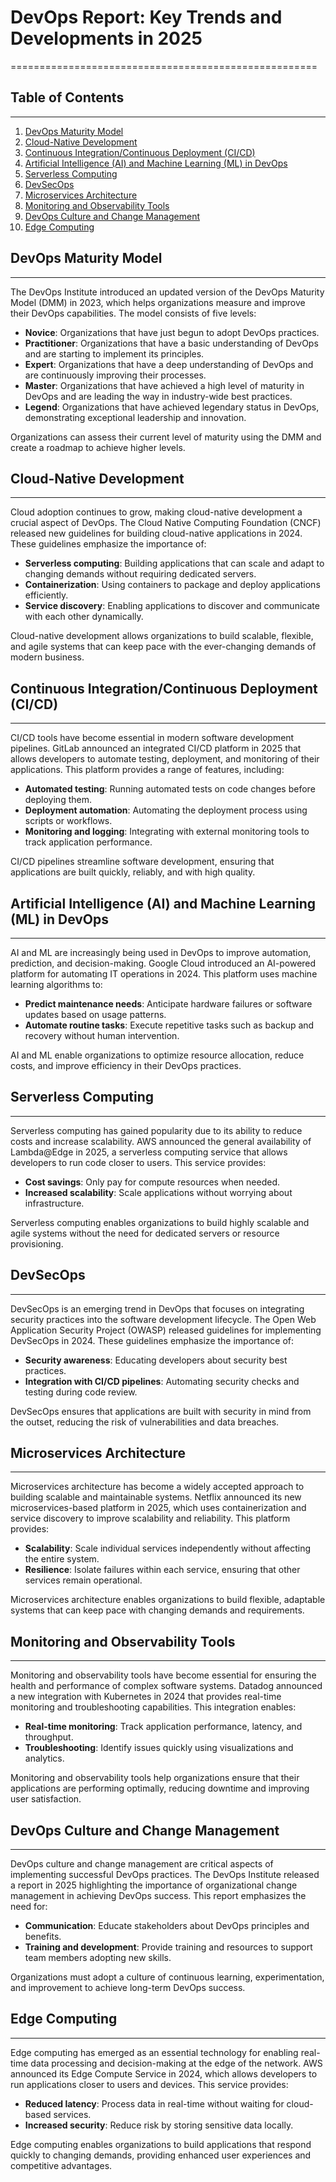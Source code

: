 # DevOps Report: Key Trends and Developments in 2025
=====================================================

## Table of Contents
-----------------

1. [DevOps Maturity Model](#devops-maturity-model)
2. [Cloud-Native Development](#cloud-native-development)
3. [Continuous Integration/Continuous Deployment (CI/CD)](#ci-cd)
4. [Artificial Intelligence (AI) and Machine Learning (ML) in DevOps](#ai-ml-in-devops)
5. [Serverless Computing](#serverless-computing)
6. [DevSecOps](#devsecops)
7. [Microservices Architecture](#microservices-architecture)
8. [Monitoring and Observability Tools](#monitoring-and-observability-tools)
9. [DevOps Culture and Change Management](#devops-culture-and-change-management)
10. [Edge Computing](#edge-computing)

## DevOps Maturity Model
------------------------

The DevOps Institute introduced an updated version of the DevOps Maturity Model (DMM) in 2023, which helps organizations measure and improve their DevOps capabilities. The model consists of five levels:

* **Novice**: Organizations that have just begun to adopt DevOps practices.
* **Practitioner**: Organizations that have a basic understanding of DevOps and are starting to implement its principles.
* **Expert**: Organizations that have a deep understanding of DevOps and are continuously improving their processes.
* **Master**: Organizations that have achieved a high level of maturity in DevOps and are leading the way in industry-wide best practices.
* **Legend**: Organizations that have achieved legendary status in DevOps, demonstrating exceptional leadership and innovation.

Organizations can assess their current level of maturity using the DMM and create a roadmap to achieve higher levels.

## Cloud-Native Development
---------------------------

Cloud adoption continues to grow, making cloud-native development a crucial aspect of DevOps. The Cloud Native Computing Foundation (CNCF) released new guidelines for building cloud-native applications in 2024. These guidelines emphasize the importance of:

* **Serverless computing**: Building applications that can scale and adapt to changing demands without requiring dedicated servers.
* **Containerization**: Using containers to package and deploy applications efficiently.
* **Service discovery**: Enabling applications to discover and communicate with each other dynamically.

Cloud-native development allows organizations to build scalable, flexible, and agile systems that can keep pace with the ever-changing demands of modern business.

## Continuous Integration/Continuous Deployment (CI/CD)
--------------------------------------------------

CI/CD tools have become essential in modern software development pipelines. GitLab announced an integrated CI/CD platform in 2025 that allows developers to automate testing, deployment, and monitoring of their applications. This platform provides a range of features, including:

* **Automated testing**: Running automated tests on code changes before deploying them.
* **Deployment automation**: Automating the deployment process using scripts or workflows.
* **Monitoring and logging**: Integrating with external monitoring tools to track application performance.

CI/CD pipelines streamline software development, ensuring that applications are built quickly, reliably, and with high quality.

## Artificial Intelligence (AI) and Machine Learning (ML) in DevOps
-----------------------------------------------------------------

AI and ML are increasingly being used in DevOps to improve automation, prediction, and decision-making. Google Cloud introduced an AI-powered platform for automating IT operations in 2024. This platform uses machine learning algorithms to:

* **Predict maintenance needs**: Anticipate hardware failures or software updates based on usage patterns.
* **Automate routine tasks**: Execute repetitive tasks such as backup and recovery without human intervention.

AI and ML enable organizations to optimize resource allocation, reduce costs, and improve efficiency in their DevOps practices.

## Serverless Computing
----------------------

Serverless computing has gained popularity due to its ability to reduce costs and increase scalability. AWS announced the general availability of Lambda@Edge in 2025, a serverless computing service that allows developers to run code closer to users. This service provides:

* **Cost savings**: Only pay for compute resources when needed.
* **Increased scalability**: Scale applications without worrying about infrastructure.

Serverless computing enables organizations to build highly scalable and agile systems without the need for dedicated servers or resource provisioning.

## DevSecOps
-------------

DevSecOps is an emerging trend in DevOps that focuses on integrating security practices into the software development lifecycle. The Open Web Application Security Project (OWASP) released guidelines for implementing DevSecOps in 2024. These guidelines emphasize the importance of:

* **Security awareness**: Educating developers about security best practices.
* **Integration with CI/CD pipelines**: Automating security checks and testing during code review.

DevSecOps ensures that applications are built with security in mind from the outset, reducing the risk of vulnerabilities and data breaches.

## Microservices Architecture
-----------------------------

Microservices architecture has become a widely accepted approach to building scalable and maintainable systems. Netflix announced its new microservices-based platform in 2025, which uses containerization and service discovery to improve scalability and reliability. This platform provides:

* **Scalability**: Scale individual services independently without affecting the entire system.
* **Resilience**: Isolate failures within each service, ensuring that other services remain operational.

Microservices architecture enables organizations to build flexible, adaptable systems that can keep pace with changing demands and requirements.

## Monitoring and Observability Tools
------------------------------------

Monitoring and observability tools have become essential for ensuring the health and performance of complex software systems. Datadog announced a new integration with Kubernetes in 2024 that provides real-time monitoring and troubleshooting capabilities. This integration enables:

* **Real-time monitoring**: Track application performance, latency, and throughput.
* **Troubleshooting**: Identify issues quickly using visualizations and analytics.

Monitoring and observability tools help organizations ensure that their applications are performing optimally, reducing downtime and improving user satisfaction.

## DevOps Culture and Change Management
-----------------------------------------

DevOps culture and change management are critical aspects of implementing successful DevOps practices. The DevOps Institute released a report in 2025 highlighting the importance of organizational change management in achieving DevOps success. This report emphasizes the need for:

* **Communication**: Educate stakeholders about DevOps principles and benefits.
* **Training and development**: Provide training and resources to support team members adopting new skills.

Organizations must adopt a culture of continuous learning, experimentation, and improvement to achieve long-term DevOps success.

## Edge Computing
-----------------

Edge computing has emerged as an essential technology for enabling real-time data processing and decision-making at the edge of the network. AWS announced its Edge Compute Service in 2024, which allows developers to run applications closer to users and devices. This service provides:

* **Reduced latency**: Process data in real-time without waiting for cloud-based services.
* **Increased security**: Reduce risk by storing sensitive data locally.

Edge computing enables organizations to build applications that respond quickly to changing demands, providing enhanced user experiences and competitive advantages.